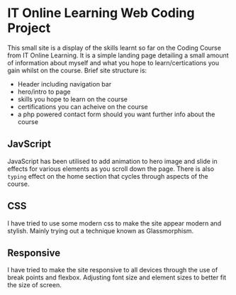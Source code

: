 # IT Online Learning Web Coding Project

This small site is a display of the skills learnt so far on the Coding Course from IT Online Learning.
It is a simple landing page detailing a small amount of information about myself and what you hope to learn/certications you gain whilst on the course.
Brief site structure is:

- Header including navigation bar
- hero/intro to page
- skills you hope to learn on the course
- certifications you can acheive on the course
- a php powered contact form should you want further info about the course

## JavScript
JavaScript has been utilised to add animation to hero image and slide in effects for various elements as you scroll down the page. There is also `typing` effect on the home section that cycles through aspects of the course.

## CSS
I have tried to use some modern css to make the site appear modern and stylish. Mainly trying out a technique known as Glassmorphism.

## Responsive
I have tried to make the site responsive to all devices through the use of break points and flexbox. Adjusting font size and element sizes to better fit the size of screen.
